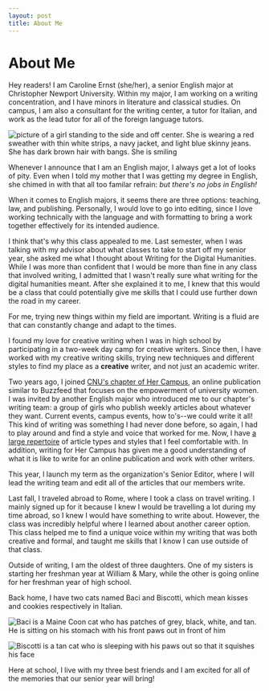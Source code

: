 ```yaml
---
layout: post
title: About Me
---
```

# About Me 

Hey readers! I am Caroline Ernst (she/her), a senior English major at Christopher Newport University. Within my major, I am working on a writing concentration, and I have minors in literature and classical studies. On campus, I am also a consultant for the writing center, a tutor for Italian, and work as the lead tutor for all of the foreign language tutors. 

![picture of a girl standing to the side and off center. She is wearing a red sweather with thin white strips, a navy jacket, and light blue skinny jeans. She has dark brown hair with bangs. She is smiling](http://crernst25.github.io/crernst25/images/profile-pic.png)

Whenever I announce that I am an English major, I always get a lot of looks of pity. Even when I told my mother that I was getting my degree in English, she chimed in with that all too familar refrain: *but there's no jobs in English!* 

When it comes to English majors, it seems there are three options: teaching, law, and publishing. Personally, I would love to go into editing, since I love working technically with the language and with formatting to bring a work together effectively for its intended audience. 

I think that's why this class appealed to me. Last semester, when I was talking with my advisor about what classes to take to start off my senior year, she asked me what I thought about Writing for the Digital Humanities. While I was more than confident that I would be more than fine in any class that involved writing, I admitted that I wasn't really sure what writing for the digital humanities meant. After she explained it to me, I knew that this would be a class that could potentially give me skills that I could use further down the road in my career. 

For me, trying new things within my field are important. Writing is a fluid are that can constantly change and adapt to the times. 

I found my love for creative writing when I was in high school by participating in a two-week day camp for creative writers. Since then, I have worked with my creative writing skills, trying new techniques and different styles to find my place as a **creative** writer, and not just an academic writer. 

Two years ago, I joined [CNU's chapter of Her Campus](https://www.hercampus.com/school/cnu), an online publication similar to Buzzfeed that focuses on the empowerment of university women. I was invited by another English major who introduced me to our chapter's writing team: a group of girls who publish weekly articles about whatever they want. Current events, campus events, how to's--we could write it all! This kind of writing was something I had never done before, so again, I had to play around and find a style and voice that worked for me. Now, I have [a large repertoire](https://www.hercampus.com/author/caroline-ernst) of article types and styles that I feel comfortable with. In addition, writing for Her Campus has given me a good understanding of what it is like to write for an online publication and work with other writers. 

This year, I launch my term as the organization's Senior Editor, where I will lead the writing team and edit all of the articles that our members write. 

Last fall, I traveled abroad to Rome, where I took a class on travel writing. I mainly signed up for it because I knew I would be travelling a lot during my time abroad, so I knew I would have something to write about. However, the class was incredibly helpful where I learned about another career option. This class helped me to find a unique voice within my writing that was both creative and formal, and taught me skills that I know I can use outside of that class. 

Outside of writing, I am the oldest of three daughters. One of my sisters is starting her freshman year at William & Mary, while the other is going online for her freshman year of high school.

Back home, I have two cats named Baci and Biscotti, which mean kisses and cookies respectively in Italian. 

![Baci is a Maine Coon cat who has patches of grey, black, white, and tan. He is sitting on his stomach with his front paws out in front of him](http://crernst25.github.io/crernst25/images/baci2.png)

![Biscotti is a tan cat who is sleeping with his paws out so that it squishes his face](http://crernst25.github.io/crernst25/images/scotti.png)

Here at school, I live with my three best friends and I am excited for all of the memories that our senior year will bring!










